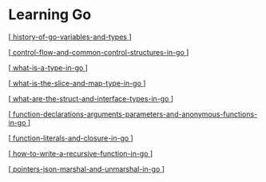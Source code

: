 # Learning Go

[[ history-of-go-variables-and-types ]]

[[ control-flow-and-common-control-structures-in-go ]]

[[ what-is-a-type-in-go ]]

[[ what-is-the-slice-and-map-type-in-go ]]

[[ what-are-the-struct-and-interface-types-in-go ]]

[[ function-declarations-arguments-parameters-and-anonymous-functions-in-go ]]

[[ function-literals-and-closure-in-go ]]

[[ how-to-write-a-recursive-function-in-go ]]

[[ pointers-json-marshal-and-unmarshal-in-go ]]

[//begin]: # "Autogenerated link references for markdown compatibility"
[history-of-go-variables-and-types]: history-of-go-variables-and-types "history-of-go-variables-and-types"
[control-flow-and-common-control-structures-in-go]: control-flow-and-common-control-structures-in-go "control-flow-and-common-control-structures-in-go"
[what-is-a-type-in-go]: what-is-a-type-in-go "what-is-a-type-in-go"
[what-is-the-slice-and-map-type-in-go]: what-is-the-slice-and-map-type-in-go "what-is-the-slice-and-map-type-in-go"
[what-are-the-struct-and-interface-types-in-go]: what-are-the-struct-and-interface-types-in-go "what-are-the-struct-and-interface-types-in-go"
[function-declarations-arguments-parameters-and-anonymous-functions-in-go]: function-declarations-arguments-parameters-and-anonymous-functions-in-go "function-declarations-arguments-parameters-and-anonymous-functions-in-go"
[function-literals-and-closure-in-go]: function-literals-and-closure-in-go "function-literals-and-closure-in-go"
[how-to-write-a-recursive-function-in-go]: how-to-write-a-recursive-function-in-go "how-to-write-a-recursive-function-in-go"
[pointers-json-marshal-and-unmarshal-in-go]: pointers-json-marshal-and-unmarshal-in-go "pointers-json-marshal-and-unmarshal-in-go"
[//end]: # "Autogenerated link references"